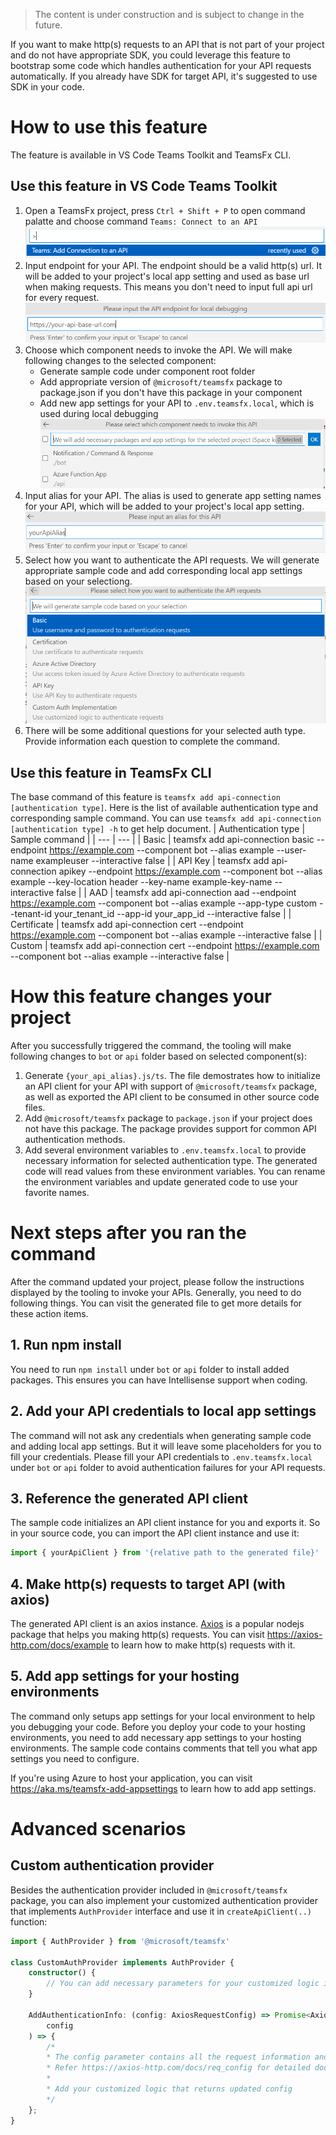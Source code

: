 > The content is under construction and is subject to change in the future.

If you want to make http(s) requests to an API that is not part of your project and do not have appropriate SDK, you could leverage this feature to bootstrap some code which handles authentication for your API requests automatically. If you already have SDK for target API, it's suggested to use SDK in your code.

# How to use this feature

The feature is available in VS Code Teams Toolkit and TeamsFx CLI.

## Use this feature in VS Code Teams Toolkit
1. Open a TeamsFx project, press `Ctrl + Shift + P` to open command palatte and choose command `Teams: Connect to an API`
    ![command](./connectExistingApi/vscode_command.PNG)
2. Input endpoint for your API. The endpoint should be a valid http(s) url. It will be added to your project's local app setting and used as base url when making requests. This means you don't need to input full api url for every request.
    ![input_endpoint](./connectExistingApi/vscode_input_endpoint.PNG)
3. Choose which component needs to invoke the API. We will make following changes to the selected component:
    * Generate sample code under component root folder
    * Add appropriate version of `@microsoft/teamsfx` package to package.json if you don't have this package in your component
    * Add new app settings for your API to `.env.teamsfx.local`, which is used during local debugging
    ![select_component](./connectExistingApi/vscode_select_component.PNG)
4. Input alias for your API. The alias is used to generate app setting names for your API, which will be added to your project's local app setting.
    ![input_alias](./connectExistingApi/vscode_input_alias.PNG)
5. Select how you want to authenticate the API requests. We will generate appropriate sample code and add corresponding local app settings based on your selectiong.
    ![select_auth_type](./connectExistingApi/vscode_select_auth_type.PNG)
6. There will be some additional questions for your selected auth type. Provide information each question to complete the command.

## Use this feature in TeamsFx CLI

The base command of this feature is `teamsfx add api-connection [authentication type]`. Here is the list of available authentication type and corresponding sample command. You can use `teamsfx add api-connection [authentication type] -h` to get help document.
| Authentication type | Sample command |
| --- | --- |
| Basic | teamsfx add api-connection basic --endpoint https://example.com --component bot --alias example --user-name exampleuser --interactive false |
| API Key | teamsfx add api-connection apikey --endpoint https://example.com --component bot --alias example --key-location header --key-name example-key-name --interactive false |
| AAD | teamsfx add api-connection aad --endpoint https://example.com --component bot --alias example --app-type custom --tenant-id your_tenant_id --app-id your_app_id --interactive false |
| Certificate | teamsfx add api-connection cert --endpoint https://example.com --component bot --alias example --interactive false |
| Custom | teamsfx add api-connection cert --endpoint https://example.com --component bot --alias example --interactive false |

# How this feature changes your project

After you successfully triggered the command, the tooling will make following changes to `bot` or `api` folder based on selected component(s):
1. Generate `{your_api_alias}.js/ts`. The file demostrates how to initialize an API client for your API with support of `@microsoft/teamsfx` package, as well as exported the API client to be consumed in other source code files.
2. Add `@microsoft/teamsfx` package to `package.json` if your project does not have this package. The package provides support for common API authentication methods.
4. Add several environment variables to `.env.teamsfx.local` to provide necessary information for selected authentication type. The generated code will read values from these environment variables. You can rename the environment variables and update generated code to use your favorite names.

# Next steps after you ran the command

After the command updated your project, please follow the instructions displayed by the tooling to invoke your APIs. Generally, you need to do following things. You can visit the generated file to get more details for these action items.

## 1. Run npm install
You need to run `npm install` under `bot` or `api` folder to install added packages. This ensures you can have Intellisense support when coding.

## 2. Add your API credentials to local app settings
The command will not ask any credentials when generating sample code and adding local app settings. But it will leave some placeholders for you to fill your credentials. Please fill your API credentials to `.env.teamsfx.local` under `bot` or `api` folder to avoid authentication failures for your API requests.

## 3. Reference the generated API client
The sample code initializes an API client instance for you and exports it. So in your source code, you can import the API client instance and use it:
``` ts
import { yourApiClient } from '{relative path to the generated file}'
```

## 4. Make http(s) requests to target API (with axios)
The generated API client is an axios instance. [Axios](https://www.npmjs.com/package/axios) is a popular nodejs package that helps you making http(s) requests. You can visit https://axios-http.com/docs/example to learn how to make http(s) requests with it.

## 5. Add app settings for your hosting environments
The command only setups app settings for your local environment to help you debugging your code. Before you deploy your code to your hosting environments, you need to add necessary app settings to your hosting environments. The sample code contains comments that tell you what app settings you need to configure.

If you're using Azure to host your application, you can visit https://aka.ms/teamsfx-add-appsettings to learn how to add app settings.

# Advanced scenarios

## Custom authentication provider
Besides the authentication provider included in `@microsoft/teamsfx` package, you can also implement your customized authentication provider that implements `AuthProvider` interface and use it in `createApiClient(..)` function:
``` ts
import { AuthProvider } from '@microsoft/teamsfx'

class CustomAuthProvider implements AuthProvider {
    constructor() {
        // You can add necessary parameters for your customized logic in constructor
    }

    AddAuthenticationInfo: (config: AxiosRequestConfig) => Promise<AxiosRequestConfig> = async (
        config
    ) => {
        /*
        * The config parameter contains all the request information and can be updated to include extra authentication info.
        * Refer https://axios-http.com/docs/req_config for detailed document for the config object.
        * 
        * Add your customized logic that returns updated config
        */
    };
}
```
